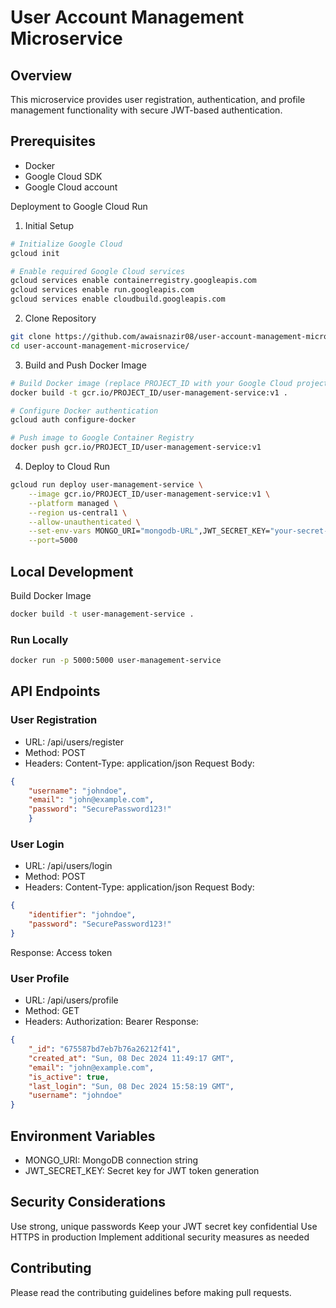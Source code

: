 # User Account Management Microservice
## Overview
This microservice provides user registration, authentication, and profile management functionality with secure JWT-based authentication.

## Prerequisites
* Docker
* Google Cloud SDK
* Google Cloud account

Deployment to Google Cloud Run

1. Initial Setup
```bash 
# Initialize Google Cloud
gcloud init

# Enable required Google Cloud services
gcloud services enable containerregistry.googleapis.com
gcloud services enable run.googleapis.com
gcloud services enable cloudbuild.googleapis.com
```

2. Clone Repository
```bash
git clone https://github.com/awaisnazir08/user-account-management-microservice.git
cd user-account-management-microservice/
```

3. Build and Push Docker Image
```bash
# Build Docker image (replace PROJECT_ID with your Google Cloud project ID)
docker build -t gcr.io/PROJECT_ID/user-management-service:v1 .

# Configure Docker authentication
gcloud auth configure-docker

# Push image to Google Container Registry
docker push gcr.io/PROJECT_ID/user-management-service:v1
```

4. Deploy to Cloud Run

```bash
gcloud run deploy user-management-service \
    --image gcr.io/PROJECT_ID/user-management-service:v1 \
    --platform managed \
    --region us-central1 \
    --allow-unauthenticated \
    --set-env-vars MONGO_URI="mongodb-URL",JWT_SECRET_KEY="your-secret-key" \
    --port=5000
```

## Local Development
Build Docker Image
```bash
docker build -t user-management-service .
```

### Run Locally
```bash
docker run -p 5000:5000 user-management-service
```

## API Endpoints
### User Registration

* URL: /api/users/register
* Method: POST
* Headers: Content-Type: application/json
Request Body:

```json
{
    "username": "johndoe",
    "email": "john@example.com",
    "password": "SecurePassword123!"
    }
```

### User Login

* URL: /api/users/login
* Method: POST
* Headers: Content-Type: application/json
Request Body:

```json
{
    "identifier": "johndoe",
    "password": "SecurePassword123!"
}
```

Response: Access token

### User Profile

* URL: /api/users/profile
* Method: GET
* Headers: Authorization: Bearer <access-token>
Response:

```json
{
    "_id": "675587bd7eb7b76a26212f41",
    "created_at": "Sun, 08 Dec 2024 11:49:17 GMT",
    "email": "john@example.com",
    "is_active": true,
    "last_login": "Sun, 08 Dec 2024 15:58:19 GMT",
    "username": "johndoe"
}
```

## Environment Variables

* MONGO_URI: MongoDB connection string
* JWT_SECRET_KEY: Secret key for JWT token generation

## Security Considerations

Use strong, unique passwords
Keep your JWT secret key confidential
Use HTTPS in production
Implement additional security measures as needed

## Contributing
Please read the contributing guidelines before making pull requests.